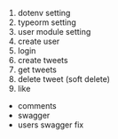 1. dotenv setting
2. typeorm setting
3. user module setting
4. create user
5. login
6. create tweets
7. get tweets
8. delete tweet (soft delete)
9. like

- comments
- swagger
- users swagger fix
